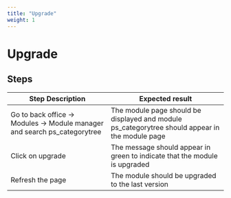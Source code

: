 ```yaml
---
title: "Upgrade"
weight: 1
---
```


# Upgrade
## Steps
| Step Description | Expected result |
| ----- | ----- |
| Go to back office -> Modules -> Module manager and search ps_categorytree | The module page should be displayed and module ps_categorytree should appear in the module page |
| Click on upgrade | The message should appear in green to indicate that the module is upgraded |
| Refresh the page | The module should be upgraded to the last version |
